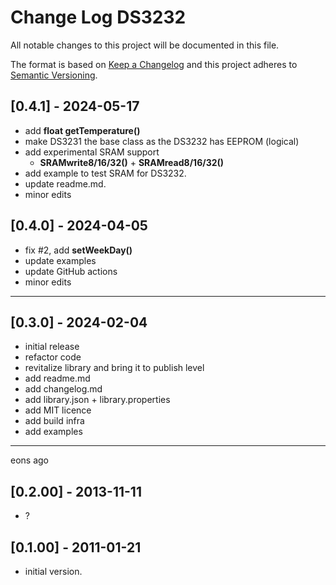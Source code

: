 # Change Log DS3232

All notable changes to this project will be documented in this file.

The format is based on [Keep a Changelog](http://keepachangelog.com/)
and this project adheres to [Semantic Versioning](http://semver.org/).


## [0.4.1] - 2024-05-17
- add **float getTemperature()**
- make DS3231 the base class as the DS3232 has EEPROM (logical)
- add experimental SRAM support 
  - **SRAMwrite8/16/32()** + **SRAMread8/16/32()**
- add example to test SRAM for DS3232.
- update readme.md.
- minor edits

## [0.4.0] - 2024-04-05
- fix #2, add **setWeekDay()**
- update examples
- update GitHub actions
- minor edits

----

## [0.3.0] - 2024-02-04
- initial release
- refactor code
- revitalize library and bring it to publish level
- add readme.md
- add changelog.md
- add library.json + library.properties
- add MIT licence
- add build infra
- add examples

----

eons ago

## [0.2.00] - 2013-11-11
- ?

## [0.1.00] - 2011-01-21
- initial version.

